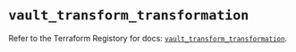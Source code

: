# `vault_transform_transformation`

Refer to the Terraform Registory for docs: [`vault_transform_transformation`](https://registry.terraform.io/providers/hashicorp/vault/3.15.1/docs/resources/transform_transformation).
